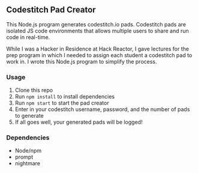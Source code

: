 ## Codestitch Pad Creator

This Node.js program generates codestitch.io pads. Codestitch pads are isolated JS code environments that allows multiple users to share and run code in real-time.

While I was a Hacker in Residence at Hack Reactor, I gave lectures for the prep program in which I needed to assign each student a codestitch pad to work in. I wrote this Node.js program to simplify the process.

### Usage

1. Clone this repo
2. Run `npm install` to install dependencies
3. Run `npm start` to start the pad creator
4. Enter in your codestitch username, password, and the number of pads to generate
5. If all goes well, your generated pads will be logged!

### Dependencies

- Node/npm
- prompt
- nightmare